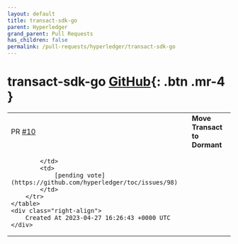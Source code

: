 ```yaml
---
layout: default
title: transact-sdk-go
parent: Hyperledger
grand_parent: Pull Requests
has_children: false
permalink: /pull-requests/hyperledger/transact-sdk-go
---
```


# transact-sdk-go <span class="fs-3 right-align">[GitHub](https://github.com/hyperledger/transact-sdk-go){: .btn .mr-4 }</span>


<div>
    <table>
        <tr>
            <td>
                PR <a href="https://github.com/hyperledger/transact-sdk-go/pull/10" class=".btn">#10</a>
            </td>
            <td>
                <b>
                    Move Transact to Dormant
                </b>
            </td>
        </tr>
        <tr>
            <td>
                
            </td>
            <td>
                [pending vote](https://github.com/hyperledger/toc/issues/98)
            </td>
        </tr>
    </table>
    <div class="right-align">
        Created At 2023-04-27 16:26:43 +0000 UTC
    </div>
</div>

